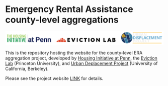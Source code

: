 # Emergency Rental Assistance county-level aggregations

![Logos of Housing Initiative at Penn, Eviction Lab, and Urban Displacement Project](https://github.com/chihyunkim/quarto-website-test/blob/2d7477aba5395ca0e626e2ab04e75f04ebf4f411/images/combined_logo.png)

This is the repository hosting the website for the county-level ERA aggregation project, developed by [Housing Initiative at Penn](https://www.housinginitiative.org/), the [Eviction Lab](https://evictionlab.org/) (Princeton University), and [Urban Deplacement Project](https://www.urbandisplacement.org/) (University of California, Berkeley).

Please see the project website [LINK](www.example.com) for details.